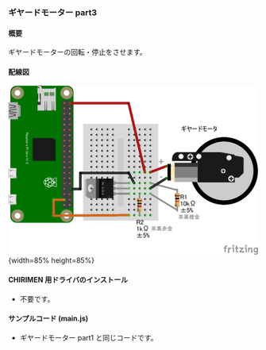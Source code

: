 ### ギヤードモーター part3

#### 概要

ギヤードモーターの回転・停止をさせます。

#### 配線図

![](./PiZero_gpio0Motor.png "schematic"){width=85% height=85%}

#### CHIRIMEN 用ドライバのインストール

- 不要です。

#### サンプルコード (main.js)

- ギヤードモーター part1 と同じコードです。
